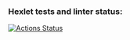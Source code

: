 ### Hexlet tests and linter status:
[![Actions Status](https://github.com/pisarevdmitry/php-project-lvl2/workflows/hexlet-check/badge.svg)](https://github.com/pisarevdmitry/php-project-lvl2/actions)